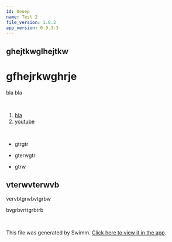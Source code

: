 ```yaml
---
id: 0eoep
name: Test 2
file_version: 1.0.2
app_version: 0.9.3-3
---
```


<!-- Intro - Do not remove this comment -->
## ghejtkwglhejtkw

# gfhejrkwghrje

bla bla

<br/>

<!-- Steps - Do not remove this comment -->
1. [bla](bla.233bj.sw.md)
2. [youtube](https://www.youtube.com/watch?v=TIfAkOBMf5A)


<br/>

<!-- Summary - Do not remove this comment -->
*   gtrgtr
    
*   gterwgtr
    
*   gtrw
    

## vterwvterwvb

vervbtgrwbvtgrbw

bvgrbvrttgrbtrb

<br/>

This file was generated by Swimm. [Click here to view it in the app](https://swimm-web-app--cu-2t2aq0d-plain-editor-0934-c02pbyoq.web.app/repos/ls4DA2fLasmQuEbT4ipw/docs/0eoep).